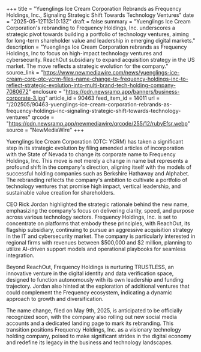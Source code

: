 +++
title = "Yuenglings Ice Cream Corporation Rebrands as Frequency Holdings, Inc., Signaling Strategic Shift Towards Technology Ventures"
date = "2025-05-12T13:10:13Z"
draft = false
summary = "Yuenglings Ice Cream Corporation's rebranding to Frequency Holdings, Inc. underscores a strategic pivot towards building a portfolio of technology ventures, aiming for long-term shareholder value and leadership in emerging digital markets."
description = "Yuenglings Ice Cream Corporation rebrands as Frequency Holdings, Inc to focus on high-impact technology ventures and cybersecurity. ReachOut subsidiary to expand acquisition strategy in the US market. The move reflects a strategic evolution for the company."
source_link = "https://www.newmediawire.com/news/yuenglings-ice-cream-corp-otc-ycrm-files-name-change-to-frequency-holdings-inc-to-reflect-strategic-evolution-into-multi-brand-tech-holding-company-7080672"
enclosure = "https://cdn.newsramp.app/banners/business-corporate-3.jpg"
article_id = 90463
feed_item_id = 14011
url = "/202505/90463-yuenglings-ice-cream-corporation-rebrands-as-frequency-holdings-inc-signaling-strategic-shift-towards-technology-ventures"
qrcode = "https://cdn.newsramp.app/newmediawire/qrcode/255/12/rubyEfsr.webp"
source = "NewMediaWire"
+++

<p>Yuenglings Ice Cream Corporation (OTC: YCRM) has taken a significant step in its strategic evolution by filing amended articles of incorporation with the State of Nevada to change its corporate name to Frequency Holdings, Inc. This move is not merely a change in name but represents a profound shift in the company's direction, aligning itself with the models of successful holding companies such as Berkshire Hathaway and Alphabet. The rebranding reflects the company's ambition to cultivate a portfolio of technology ventures that promise high impact, vertical leadership, and sustainable value creation for shareholders.</p><p>CEO Rick Jordan highlighted the strategic rationale behind the new name, emphasizing the company's focus on delivering clarity, speed, and purpose across various technology sectors. Frequency Holdings, Inc. is set to concentrate on platforms that embody these principles, with ReachOut, its flagship subsidiary, continuing to pursue an aggressive acquisition strategy in the IT and cybersecurity market. The company is particularly interested in regional firms with revenues between $500,000 and $2 million, planning to utilize AI-driven support models and operational playbooks for seamless integration.</p><p>Beyond ReachOut, Frequency Holdings is nurturing TRUSTLESS, an innovative venture in the digital identity and data verification space, designed to function autonomously with its own leadership and funding trajectory. Jordan also hinted at the exploration of additional ventures that could complement the Frequency ecosystem, indicating a dynamic approach to growth and diversification.</p><p>The name change, filed on May 9th, 2025, is anticipated to be officially recognized soon, with the company also rolling out new social media accounts and a dedicated landing page to mark its rebranding. This transition positions Frequency Holdings, Inc. as a visionary technology holding company, poised to make significant strides in the digital economy and redefine its legacy in the business and technology landscapes.</p>